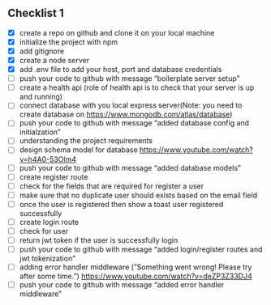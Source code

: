 
## Checklist 1

- [x] create a repo on github and clone it on your local machine
- [x]  initialize the project with npm
- [x]  add gitignore
- [x]  create a node server
- [x]  add .env file to add your host, port and database credentials
- [ ]  push your code to github with message “boilerplate server setup”
- [ ]  create a health api (role of health api is to check that your server is up and running)
- [ ]  connect database with you local express server(Note: you need to create database on https://www.mongodb.com/atlas/database)
- [ ]  push your code to github with message “added database config and initialzation”
- [ ]  understanding the project requirements
- [ ]  design schema model for database https://www.youtube.com/watch?v=h4A0-53Olm4
- [ ]  push your code to github with message “added database models”
- [ ]  create register route
- [ ]  check for the fields that are required for register a user
- [ ]  make sure that no duplicate user should exists based on the email field
- [ ]  once the user is registered then show a toast user registered successfully
- [ ]  create login route
- [ ]  check for user
- [ ]  return jwt token if the user is successfully login
- [ ]  push your code to github with message “added login/register routes and jwt tokenization”
- [ ]  adding error handler middleware (”Something went wrong! Please try after some time.”) https://www.youtube.com/watch?v=deZP3Z33DJ4
- [ ]  push your code to github with message “added error handler middleware”